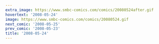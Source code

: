 ```yaml
---
extra_image: https://www.smbc-comics.com/comics/20080524after.gif
hovertext: '2008-05-24'
image: https://www.smbc-comics.com/comics/20080524.gif
next_comic: '2008-05-25'
prev_comic: '2008-05-23'
title: '2008-05-24'
---
```


